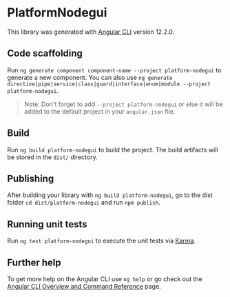 # PlatformNodegui

This library was generated with [Angular CLI](https://github.com/angular/angular-cli) version 12.2.0.

## Code scaffolding

Run `ng generate component component-name --project platform-nodegui` to generate a new component. You can also use `ng generate directive|pipe|service|class|guard|interface|enum|module --project platform-nodegui`.
> Note: Don't forget to add `--project platform-nodegui` or else it will be added to the default project in your `angular.json` file. 

## Build

Run `ng build platform-nodegui` to build the project. The build artifacts will be stored in the `dist/` directory.

## Publishing

After building your library with `ng build platform-nodegui`, go to the dist folder `cd dist/platform-nodegui` and run `npm publish`.

## Running unit tests

Run `ng test platform-nodegui` to execute the unit tests via [Karma](https://karma-runner.github.io).

## Further help

To get more help on the Angular CLI use `ng help` or go check out the [Angular CLI Overview and Command Reference](https://angular.io/cli) page.
